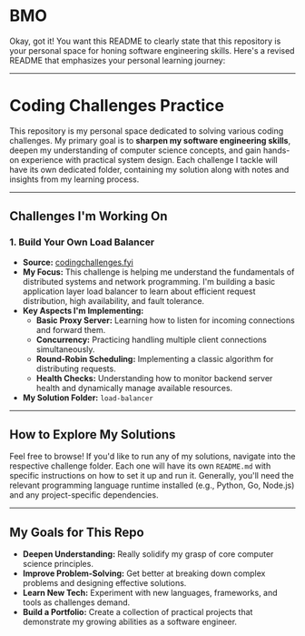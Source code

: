 # BMO
Okay, got it\! You want this README to clearly state that this repository is your personal space for honing software engineering skills. Here's a revised README that emphasizes your personal learning journey:

-----

# Coding Challenges Practice

This repository is my personal space dedicated to solving various coding challenges. My primary goal is to **sharpen my software engineering skills**, deepen my understanding of computer science concepts, and gain hands-on experience with practical system design. Each challenge I tackle will have its own dedicated folder, containing my solution along with notes and insights from my learning process.

-----

## Challenges I'm Working On

### 1\. Build Your Own Load Balancer

  * **Source:** [codingchallenges.fyi](https://codingchallenges.fyi/challenges/challenge-load-balancer)
  * **My Focus:** This challenge is helping me understand the fundamentals of distributed systems and network programming. I'm building a basic application layer load balancer to learn about efficient request distribution, high availability, and fault tolerance.
  * **Key Aspects I'm Implementing:**
      * **Basic Proxy Server:** Learning how to listen for incoming connections and forward them.
      * **Concurrency:** Practicing handling multiple client connections simultaneously.
      * **Round-Robin Scheduling:** Implementing a classic algorithm for distributing requests.
      * **Health Checks:** Understanding how to monitor backend server health and dynamically manage available resources.
  * **My Solution Folder:** `load-balancer`

-----

## How to Explore My Solutions

Feel free to browse\! If you'd like to run any of my solutions, navigate into the respective challenge folder. Each one will have its own `README.md` with specific instructions on how to set it up and run it. Generally, you'll need the relevant programming language runtime installed (e.g., Python, Go, Node.js) and any project-specific dependencies.

-----

## My Goals for This Repo

  * **Deepen Understanding:** Really solidify my grasp of core computer science principles.
  * **Improve Problem-Solving:** Get better at breaking down complex problems and designing effective solutions.
  * **Learn New Tech:** Experiment with new languages, frameworks, and tools as challenges demand.
  * **Build a Portfolio:** Create a collection of practical projects that demonstrate my growing abilities as a software engineer.
